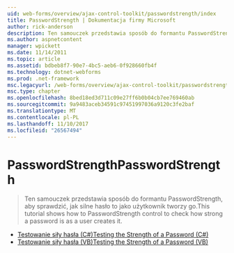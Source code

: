 ```yaml
---
uid: web-forms/overview/ajax-control-toolkit/passwordstrength/index
title: PasswordStrength | Dokumentacja firmy Microsoft
author: rick-anderson
description: Ten samouczek przedstawia sposób do formantu PasswordStrength, aby sprawdzić, jak silne hasło to jako użytkownik tworzy go.
ms.author: aspnetcontent
manager: wpickett
ms.date: 11/14/2011
ms.topic: article
ms.assetid: bdbeb8f7-90e7-4bc5-aeb6-0f928660fb4f
ms.technology: dotnet-webforms
ms.prod: .net-framework
msc.legacyurl: /web-forms/overview/ajax-control-toolkit/passwordstrength
msc.type: chapter
ms.openlocfilehash: 8bed18ed3d711c09e27ff6b0b04cb7ee769460ab
ms.sourcegitcommit: 9a9483aceb34591c97451997036a9120c3fe2baf
ms.translationtype: MT
ms.contentlocale: pl-PL
ms.lasthandoff: 11/10/2017
ms.locfileid: "26567494"
---
```

<a name="passwordstrength"></a><span data-ttu-id="e6110-103">PasswordStrength</span><span class="sxs-lookup"><span data-stu-id="e6110-103">PasswordStrength</span></span>
====================
> <span data-ttu-id="e6110-104">Ten samouczek przedstawia sposób do formantu PasswordStrength, aby sprawdzić, jak silne hasło to jako użytkownik tworzy go.</span><span class="sxs-lookup"><span data-stu-id="e6110-104">This tutorial shows how to PasswordStrength control to check how strong a password is as a user creates it.</span></span>


- [<span data-ttu-id="e6110-105">Testowanie siły hasła (C#)</span><span class="sxs-lookup"><span data-stu-id="e6110-105">Testing the Strength of a Password (C#)</span></span>](testing-the-strength-of-a-password-cs.md)
- [<span data-ttu-id="e6110-106">Testowanie siły hasła (VB)</span><span class="sxs-lookup"><span data-stu-id="e6110-106">Testing the Strength of a Password (VB)</span></span>](testing-the-strength-of-a-password-vb.md)
